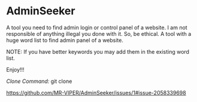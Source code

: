 # AdminSeeker
A tool you need to find admin login or control panel of a website.
I am not responsible of anything illegal you done with it. So, be ethical.
A tool with a huge word list to find admin panel of a website.

NOTE: If you have better keywords you may add them in the existing word list.

Enjoy!!!

*Clone Command:*
git clone 


https://github.com/MR-VIPER/AdminSeeker/issues/1#issue-2058339698
